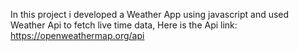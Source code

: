 In this project i developed a Weather App using javascript and used Weather Api to fetch live time data,
Here is the Api link:
https://openweathermap.org/api

